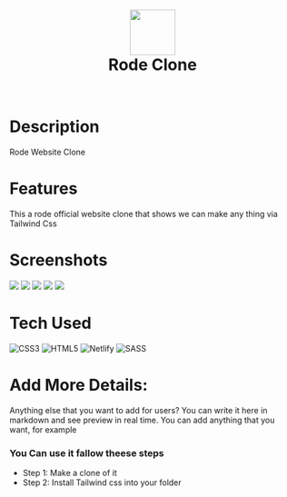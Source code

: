<div align="center">
      <h1> <img src="https://github.com/AmanTrivedi1/Rode_Clone01/blob/main/assets/rode_logo.svg" width="80px"><br/>Rode Clone</h1>
     </div>
<p align="center"> <a href="https://rodeclone01.netlify.app/" target="_blank"><img alt="" src="https://img.shields.io/badge/Website-EA4C89?style=normal&logo=dribbble&logoColor=white" style="vertical-align:center" /></a> <a href="https://www.instagram.com/_beingaman._/" target="_blank"><img alt="" src="https://img.shields.io/badge/Instagram-E4405F?style=normal&logo=instagram&logoColor=white" style="vertical-align:center" /></a> <a href="}" target="_blank"><img alt="" src="https://img.shields.io/badge/LinkedIn-0077B5?style=normal&logo=linkedin&logoColor=white" style="vertical-align:center" /></a> </p>

# Description
Rode Website Clone

# Features
This a rode official website clone that shows we can make any thing via Tailwind Css
# Screenshots
 <img src="https://github.com/AmanTrivedi1/Rode_Clone01/blob/main/assets/1st_card.jpeg"> <img src="https://github.com/AmanTrivedi1/Rode_Clone01/blob/main/assets/section-2.jpeg"> <img src="https://github.com/AmanTrivedi1/Rode_Clone01/blob/main/assets/section-4.jpeg"> <img src="https://github.com/AmanTrivedi1/Rode_Clone01/blob/main/assets/section2.jpeg"> <img src="https://github.com/AmanTrivedi1/Rode_Clone01/blob/main/assets/section3.jpeg">
# Tech Used
 ![CSS3](https://img.shields.io/badge/css3-%231572B6.svg?style=for-the-badge&logo=css3&logoColor=white) ![HTML5](https://img.shields.io/badge/html5-%23E34F26.svg?style=for-the-badge&logo=html5&logoColor=white) ![Netlify](https://img.shields.io/badge/netlify-%23000000.svg?style=for-the-badge&logo=netlify&logoColor=#00C7B7) ![SASS](https://img.shields.io/badge/SASS-hotpink.svg?style=for-the-badge&logo=SASS&logoColor=white)
      
# Add More Details:
Anything else that you want to add for users? You can write it here in markdown and see preview in real time. You can add anything that you want, for example

### You Can use it fallow theese steps
- Step 1: Make a clone of it
- Step 2: Install Tailwind css into your folder 




 


      
<!-- </> with 💛 by readMD (https://readmd.itsvg.in) -->
    
